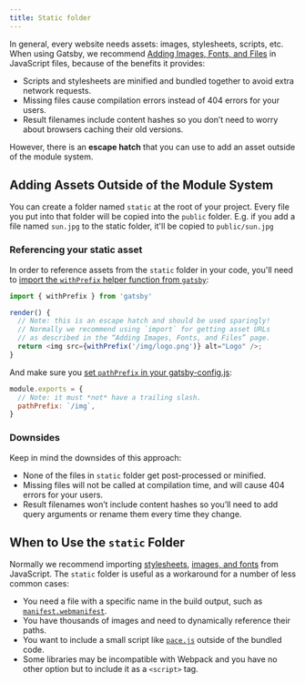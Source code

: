 ```yaml
---
title: Static folder
---
```


In general, every website needs assets: images, stylesheets, scripts, etc. When using Gatsby, we recommend
[Adding Images, Fonts, and Files](/docs/adding-images-fonts-files/) in JavaScript files,
because of the benefits it provides:

- Scripts and stylesheets are minified and bundled together to avoid extra
  network requests.
- Missing files cause compilation errors instead of 404 errors for your users.
- Result filenames include content hashes so you don’t need to worry about
  browsers caching their old versions.

However, there is an **escape hatch** that you can use to add an asset outside of
the module system.

## Adding Assets Outside of the Module System

You can create a folder named `static` at the root of your project. Every file
you put into that folder will be copied into the `public` folder. E.g. if you
add a file named `sun.jpg` to the static folder, it'll be copied to
`public/sun.jpg`

### Referencing your static asset

In order to reference assets from the `static` folder in your code, you'll need to
[import the `withPrefix` helper function from `gatsby`](/docs/gatsby-link/#prefixed-paths-helper):

```js
import { withPrefix } from 'gatsby'

render() {
  // Note: this is an escape hatch and should be used sparingly!
  // Normally we recommend using `import` for getting asset URLs
  // as described in the “Adding Images, Fonts, and Files” page.
  return <img src={withPrefix('/img/logo.png')} alt="Logo" />;
}
```

And make sure you
[set `pathPrefix` in your gatsby-config.js](/docs/docs/path-prefix.md):

```javascript:title=gatsby-config.js
module.exports = {
  // Note: it must *not* have a trailing slash.
  pathPrefix: `/img`,
}
```

### Downsides

Keep in mind the downsides of this approach:

- None of the files in `static` folder get post-processed or minified.
- Missing files will not be called at compilation time, and will cause 404
  errors for your users.
- Result filenames won’t include content hashes so you’ll need to add query
  arguments or rename them every time they change.

## When to Use the `static` Folder

Normally we recommend importing [stylesheets](/docs/adding-images-fonts-files/#adding-a-stylesheet),
[images, and fonts](/docs/adding-images-fonts-files/#adding-images-and-fonts) from JavaScript. The `static`
folder is useful as a workaround for a number of less common cases:

- You need a file with a specific name in the build output, such as
  [`manifest.webmanifest`](https://developer.mozilla.org/en-US/docs/Web/Manifest).
- You have thousands of images and need to dynamically reference their paths.
- You want to include a small script like
  [`pace.js`](http://github.hubspot.com/pace/docs/welcome/) outside of the
  bundled code.
- Some libraries may be incompatible with Webpack and you have no other option but
  to include it as a `<script>` tag.
